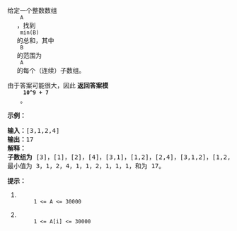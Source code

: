 <html>
 <body>
  <p>
   给定一个整数数组
   <code>
    A
   </code>
   ，找到
   <code>
    min(B)
   </code>
   的总和，其中
   <code>
    B
   </code>
   的范围为
   <code>
    A
   </code>
   的每个（连续）子数组。
  </p>
  <p>
   由于答案可能很大，因此
   <strong>
    返回答案模
    <code>
     10^9 + 7
    </code>
   </strong>
   。
  </p>
  <p>
  </p>
  <p>
   <strong>
    示例：
   </strong>
  </p>
  <pre><strong>输入：</strong>[3,1,2,4]
<strong>输出：</strong>17
<strong>解释：
子数组为 </strong>[3]，[1]，[2]，[4]，[3,1]，[1,2]，[2,4]，[3,1,2]，[1,2,4]，[3,1,2,4]。 
最小值为 3，1，2，4，1，1，2，1，1，1，和为 17。</pre>
  <p>
  </p>
  <p>
   <strong>
    提示：
   </strong>
  </p>
  <ol>
   <li>
    <code>
     1 &lt;= A &lt;= 30000
    </code>
   </li>
   <li>
    <code>
     1 &lt;= A[i] &lt;= 30000
    </code>
   </li>
  </ol>
  <p>
  </p>
 </body>
</html>